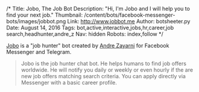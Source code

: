 /*
Title: Jobo, The Job Bot
Description: "Hi, I'm Jobo and I will help you to find your next job."
Thumbnail: /content/bots/facebook-messenger-bots/images/jobbot.png
Link: http://www.jobbot.me
Author: botsheeter.py
Date: August 14, 2016
Tags: bot,active,interactive,jobs,hr,career,job search,headhunter,andre_z
Nav: hidden
Robots: index,follow
*/

[Jobo](http://www.jobbot.me) is a "job hunter" bot created by [Andre Zayarni](https://twitter.com/andre_z) for Facebook Messenger and Telegram.

> Jobo is the job hunter chat bot. He helps humans to find job offers worldwide. He will notify you daily or weekly or even hourly if the are new job offers matching search criteria. You can apply directly via Messenger with a basic career profile. 
